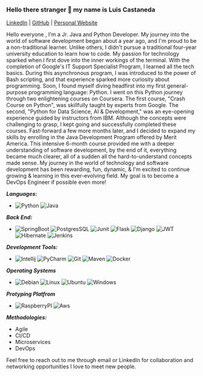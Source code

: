 ### Hello there stranger 👋 my name is Luis Castaneda

[LinkedIn](https://www.linkedin.com/in/luis-a-castaneda) | [GitHub](https://github.com/lcastaa) | [Personal Website](https://www.aqlabs.xyz)


Hello everyone  , I'm a Jr. Java and Python Developer. My journey into the world of software development began about a year ago, and I'm proud to be a non-traditional learner. Unlike others, I didn't pursue a traditional four-year university education to learn how to code. My passion for technology sparked when I first dove into the inner workings of the terminal. With the completion of Google's IT Support Specialist Program, I learned all the tech basics. During this asynchronous program, I was introduced to the power of Bash scripting, and that experience sparked more curiosity about programming. Soon, I found myself diving headfirst into my first general-purpose programming language: Python. I went on this Python journey through two enlightening courses on Coursera. The first course, "Crash Course on Python", was skillfully taught by experts from Google. The second, "Python for Data Science, AI & Development," was an eye-opening experience guided by instructors from IBM. Although the concepts were challenging to grasp, I kept going and successfully completed these courses. Fast-forward a few more months later, and I decided to expand my skills by enrolling in the Java Development Program offered by Merit America. This intensive 6-month course provided me with a deeper understanding of software development, by the end of it, everything became much clearer, all of a sudden all the hard-to-understand concepts made sense. My journey in the world of technology and software development has been rewarding, fun, dynamic, & I'm excited to continue growing & learning in this ever-evolving field. My goal is to become a DevOps Engineer if possible even more!

***Languages:***
-  ![Python](https://img.shields.io/badge/Python-FFD43B?style=for-the-badge&logo=python&logoColor=blue)
  ![Java](https://img.shields.io/badge/java-%23ED8B00.svg?style=for-the-badge&logo=openjdk&logoColor=white)
  
***Back End:***
- ![SpringBoot](https://img.shields.io/badge/Spring_Boot-F2F4F9?style=for-the-badge&logo=spring-boot)
![PostgresSQL](https://img.shields.io/badge/PostgreSQL-316192?style=for-the-badge&logo=postgresql&logoColor=white)
![Junit](https://img.shields.io/badge/Junit5-25A162?style=for-the-badge&logo=junit5&logoColor=white)
![Flask](https://img.shields.io/badge/Flask-000000?style=for-the-badge&logo=flask&logoColor=white)
![Django](https://img.shields.io/badge/Django-092E20?style=for-the-badge&logo=django&logoColor=green)
![JWT](https://img.shields.io/badge/JWT-000000?style=for-the-badge&logo=JSON%20web%20tokens&logoColor=white)
![Hibernate](https://img.shields.io/badge/Hibernate-59666C?style=for-the-badge&logo=Hibernate&logoColor=white)
![Jenkins](https://img.shields.io/badge/Jenkins-D24939?style=for-the-badge&logo=Jenkins&logoColor=white)
  
***Development Tools:***
- ![Intellij](https://img.shields.io/badge/IntelliJ_IDEA-000000.svg?style=for-the-badge&logo=intellij-idea&logoColor=white)  ![PyCharm](https://img.shields.io/badge/PyCharm-000000.svg?&style=for-the-badge&logo=PyCharm&logoColor=white) ![Git](https://img.shields.io/badge/Git-F05032.svg?style=for-the-badge&logo=Git&logoColor=white)
![Maven](https://img.shields.io/badge/Apache%20Maven-C71A36.svg?style=for-the-badge&logo=Apache-Maven&logoColor=white) 
![Docker](https://img.shields.io/badge/Docker-2CA5E0?style=for-the-badge&logo=docker&logoColor=white)

***Operating Systems***
- ![Debian](https://img.shields.io/badge/Debian-A81D33?style=for-the-badge&logo=debian&logoColor=white)
![Linux](https://img.shields.io/badge/Linux-FCC624?style=for-the-badge&logo=linux&logoColor=black)
![Ubuntu](https://img.shields.io/badge/Ubuntu-E95420?style=for-the-badge&logo=ubuntu&logoColor=white)
![Windows](https://img.shields.io/badge/Windows-0078D6?style=for-the-badge&logo=windows&logoColor=white)

***Protyping Platfrom***
- ![RaspberryPI](https://img.shields.io/badge/Raspberry%20Pi-A22846?style=for-the-badge&logo=Raspberry%20Pi&logoColor=white)
  ![Aws](https://img.shields.io/badge/Amazon_AWS-FF9900?style=for-the-badge&logo=amazonaws&logoColor=white)

***Methodologies:***
- Agile
- CI/CD 
- Microservices
- DevOps

Feel free to reach out to me through email or LinkedIn for collaboration and networking opportunities I love to meet new people.





<!--
**lcastaa/lcastaa** is a ✨ _special_ ✨ repository because its `README.md` (this file) appears on your GitHub profile.

Here are some ideas to get you started:

- 🔭 I’m currently working on ...
- 🌱 I’m currently learning ...
- 👯 I’m looking to collaborate on ...
- 🤔 I’m looking for help with ...
- 💬 Ask me about ...
- 📫 How to reach me: ...
- 😄 Pronouns: ...
- ⚡ Fun fact: ...
-->
